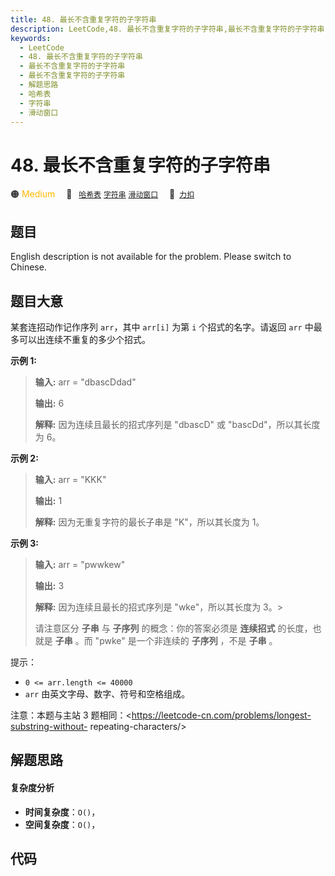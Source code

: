 ```yaml
---
title: 48. 最长不含重复字符的子字符串
description: LeetCode,48. 最长不含重复字符的子字符串,最长不含重复字符的子字符串,最长不含重复字符的子字符串,解题思路,哈希表,字符串,滑动窗口
keywords:
  - LeetCode
  - 48. 最长不含重复字符的子字符串
  - 最长不含重复字符的子字符串
  - 最长不含重复字符的子字符串
  - 解题思路
  - 哈希表
  - 字符串
  - 滑动窗口
---
```


# 48. 最长不含重复字符的子字符串

🟠 <font color=#ffb800>Medium</font>&emsp; 🔖&ensp; [`哈希表`](/tag/hash-table.md) [`字符串`](/tag/string.md) [`滑动窗口`](/tag/sliding-window.md)&emsp; 🔗&ensp;[`力扣`](https://leetcode.cn/problems/zui-chang-bu-han-zhong-fu-zi-fu-de-zi-zi-fu-chuan-lcof)

## 题目

English description is not available for the problem. Please switch to
Chinese.


## 题目大意

某套连招动作记作序列 `arr`，其中 `arr[i]` 为第 `i` 个招式的名字。请返回 `arr` 中最多可以出连续不重复的多少个招式。



**示例  1:**

> 
> 
> 
> 
> 
> **输入:** arr = "dbascDdad"
> 
> **输出:** 6
> 
> **解释:** 因为连续且最长的招式序列是 "dbascD" 或 "bascDd"，所以其长度为 6。
> 
> 

**示例 2:**

> 
> 
> 
> 
> 
> **输入:** arr = "KKK"
> 
> **输出:** 1
> 
> **解释:** 因为无重复字符的最长子串是 "K"，所以其长度为 1。
> 
> 

**示例 3:**

> 
> 
> 
> 
> 
> **输入:** arr = "pwwkew"
> 
> **输出:** 3
> 
> **解释:** 因为连续且最长的招式序列是 "wke"，所以其长度为 3。> 
>  
> 
> 请注意区分 **子串** 与 **子序列** 的概念：你的答案必须是 **连续招式** 的长度，也就是 **子串** 。而 "pwke" 是一个非连续的 **子序列** ，不是 **子串** 。
> 
> 



提示：

  * `0 <= arr.length <= 40000`
  * `arr` 由英文字母、数字、符号和空格组成。



注意：本题与主站 3 题相同：<https://leetcode-cn.com/problems/longest-substring-without-
repeating-characters/>




## 解题思路

#### 复杂度分析

- **时间复杂度**：`O()`，
- **空间复杂度**：`O()`，

## 代码

```javascript

```